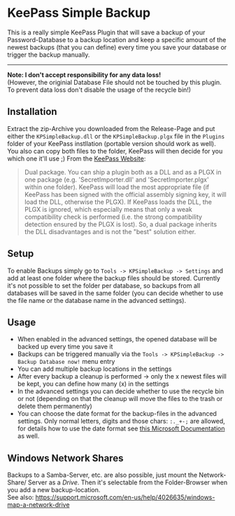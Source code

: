 # KeePass Simple Backup
This is a really simple KeePass Plugin that will save a backup of your Password-Database to a backup location and keep a specific amount of the newest backups (that you can define) every time you save your database or trigger the backup manually.

---

**Note: I don't accept responsibility for any data loss!**  
(However, the originial Database File should not be touched by this plugin. To prevent data loss don't disable the usage of the recycle bin!)

## Installation
Extract the zip-Archive you downloaded from the Release-Page and put either the `KPSimpleBackup.dll` or the `KPSimpleBackup.plgx` file in the `Plugins` folder of your KeePass instllation (portable version should work as well).  
You also can copy both files to the folder, KeePass will then decide for you which one it'll use ;)
From the [KeePass Website](https://keepass.info/help/v2_dev/plg_index.html):  

> Dual package. You can ship a plugin both as a DLL and as a PLGX in one package (e.g. 'SecretImporter.dll' and 'SecretImporter.plgx' within one folder). KeePass will load the most appropriate file (if KeePass has been signed with the official assembly signing key, it will load the DLL, otherwise the PLGX). If KeePass loads the DLL, the PLGX is ignored, which especially means that only a weak compatibility check is performed (i.e. the strong compatibility detection ensured by the PLGX is lost). So, a dual package inherits the DLL disadvantages and is not the "best" solution either.

## Setup
To enable Backups simply go to `Tools -> KPSimpleBackup -> Settings` and add at least one folder where the backup files should be stored. Currently it's not possible to set the folder per database, so backups from all databases will be saved in the same folder (you can decide whether to use the file name or the database name in the advanced settings).

## Usage
*  When enabled in the advanced settings, the opened database will be backed up every time you save it
*  Backups can be triggered manually via the `Tools -> KPSimpleBackup -> Backup Database now!` menu entry
*  You can add multiple backup locations in the settings
*  After every backup a cleanup is performed -> only the x newest files will be kept, you can define how many (x) in the settings
*  In the advanced settings you can decide whether to use the recycle bin or not (depending on that the cleanup will move the files to the trash or delete them permanently)
*  You can choose the date format for the backup-files in the advanced settings. Only normal letters, digits and those chars: `:._+-;` are allowed, for details how to use the date format see [this Microsoft Documentation](https://docs.microsoft.com/en-us/dotnet/standard/base-types/standard-date-and-time-format-strings) as well.

## Windows Network Shares
Backups to a Samba-Server, etc. are also possible, just mount the Network-Share/ Server as a _Drive_. Then it's selectable from the Folder-Browser when you add a new backup-location.  
See also: https://support.microsoft.com/en-us/help/4026635/windows-map-a-network-drive